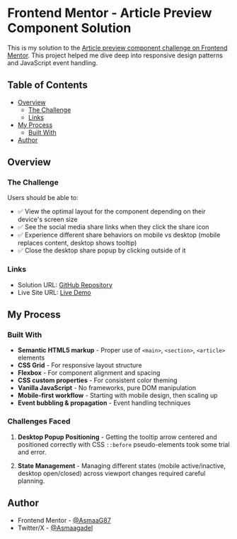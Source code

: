 # Frontend Mentor - Article Preview Component Solution

This is my solution to the [Article preview component challenge on Frontend Mentor](https://www.frontendmentor.io/challenges/article-preview-component-dYBN_pYFT). This project helped me dive deep into responsive design patterns and JavaScript event handling.

## Table of Contents

- [Overview](#overview)
  - [The Challenge](#the-challenge)
  - [Links](#links)
- [My Process](#my-process)
  - [Built With](#built-with)
- [Author](#author)

## Overview

### The Challenge

Users should be able to:

- ✅ View the optimal layout for the component depending on their device's screen size
- ✅ See the social media share links when they click the share icon
- ✅ Experience different share behaviors on mobile vs desktop (mobile replaces content, desktop shows tooltip)
- ✅ Close the desktop share popup by clicking outside of it


### Links

- Solution URL: [GitHub Repository](https://github.com/AsmaaG87/Article-Preview-Component)
- Live Site URL: [Live Demo](https://asmaag87.github.io/Article-Preview-Component/)

## My Process

### Built With

- **Semantic HTML5 markup** - Proper use of `<main>`, `<section>`, `<article>` elements
- **CSS Grid** - For responsive layout structure
- **Flexbox** - For component alignment and spacing
- **CSS custom properties** - For consistent color theming
- **Vanilla JavaScript** - No frameworks, pure DOM manipulation
- **Mobile-first workflow** - Starting with mobile design, then scaling up
- **Event bubbling & propagation** - Event handling techniques

### Challenges Faced

1. **Desktop Popup Positioning** - Getting the tooltip arrow centered and positioned correctly with CSS `::before` pseudo-elements took some trial and error.

2. **State Management** - Managing different states (mobile active/inactive, desktop open/closed) across viewport changes required careful planning.

## Author

- Frontend Mentor - [@AsmaaG87](https://www.frontendmentor.io/profile/AsmaaG87)
- Twitter/X - [@Asmaagadel](https://x.com/Asmaagadel)


